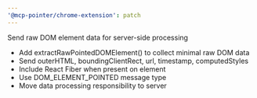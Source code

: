 ```yaml
---
'@mcp-pointer/chrome-extension': patch
---
```


Send raw DOM element data for server-side processing

- Add extractRawPointedDOMElement() to collect minimal raw DOM data
- Send outerHTML, boundingClientRect, url, timestamp, computedStyles
- Include React Fiber when present on element
- Use DOM_ELEMENT_POINTED message type
- Move data processing responsibility to server
